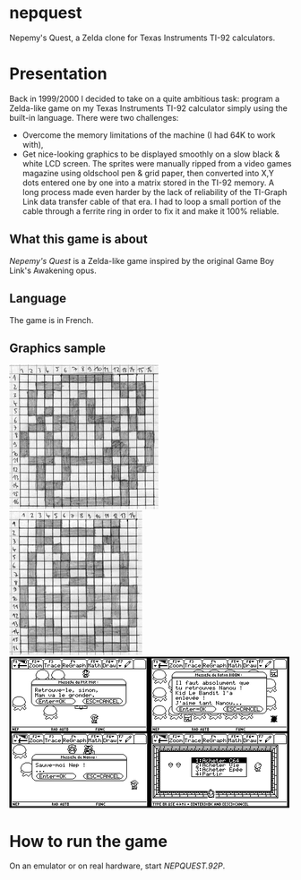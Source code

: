# nepquest
Nepemy's Quest, a Zelda clone for Texas Instruments TI-92 calculators.
# Presentation
Back in 1999/2000 I decided to take on a quite ambitious task: program a Zelda-like game on my Texas Instruments TI-92 calculator simply using the built-in language.
There were two challenges:
- Overcome the memory limitations of the machine (I had 64K to work with),
- Get nice-looking graphics to be displayed smoothly on a slow black & white LCD screen.
The sprites were manually ripped from a video games magazine using oldschool pen & grid paper, then converted into X,Y dots entered one by one into a matrix stored in the TI-92 memory. A long process made even harder by the lack of reliability of the TI-Graph Link data transfer cable of that era. I had to loop a small portion of the cable through a ferrite ring in order to fix it and make it 100% reliable.
## What this game is about
*Nepemy's Quest* is a Zelda-like game inspired by the original Game Boy Link's Awakening opus.
## Language
The game is in French.
## Graphics sample
![Sample sprite 1](sprite01.png)
![Sample sprite 2](sprite02.png)
![4 sample screens](nepquest4views.png)
# How to run the game
On an emulator or on real hardware, start *NEPQUEST.92P*.
